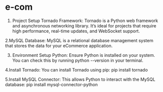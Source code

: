 # e-com
1. Project Setup
Tornado Framework: Tornado is a Python web framework and asynchronous networking library. It’s ideal for projects that require high performance, real-time updates, and WebSocket support.


2.MySQL Database: MySQL is a relational database management system that stores the data for your eCommerce application.

3. Environment Setup
Python: Ensure Python is installed on your system. You can check this by running python --version in your terminal.

4.Install Tornado: You can install Tornado using pip:  pip install tornado



5.Install MySQL Connector: This allows Python to interact with the MySQL database: pip install mysql-connector-python



